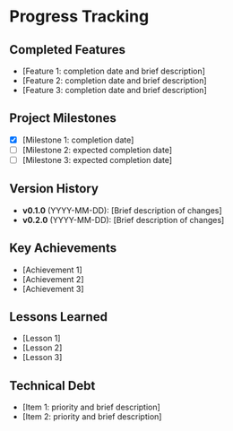 # Progress Tracking

## Completed Features
- [Feature 1: completion date and brief description]
- [Feature 2: completion date and brief description]
- [Feature 3: completion date and brief description]

## Project Milestones
- [x] [Milestone 1: completion date]
- [ ] [Milestone 2: expected completion date]
- [ ] [Milestone 3: expected completion date]

## Version History
- **v0.1.0** (YYYY-MM-DD): [Brief description of changes]
- **v0.2.0** (YYYY-MM-DD): [Brief description of changes]

## Key Achievements
- [Achievement 1]
- [Achievement 2]
- [Achievement 3]

## Lessons Learned
- [Lesson 1]
- [Lesson 2]
- [Lesson 3]

## Technical Debt
- [Item 1: priority and brief description]
- [Item 2: priority and brief description]
